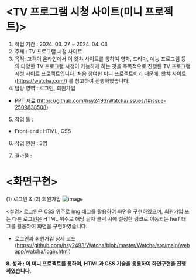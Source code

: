 # <TV 프로그램 시청 사이트(미니 프로젝트)><br>

1. 작업 기간 : 2024. 03. 27 ~ 2024. 04. 03<br>
2. 주제 : TV 프로그램 시청 사이트<br>
3. 목적: 고객이 온라인에서 이 왓챠 사이트를 통하여 영화, 드라마, 예능 프로그램 등의 다양한 TV 프로그램 시청이 가능하게 하는 것을 주목적으로 진행된 TV 프로그램 시청 사이트 프로젝트입니다. 처음 참여한 미니 프로젝트이기 때문에, 왓챠 사이트 (https://watcha.com/) 를 참고하여 진행하였습니다.<br>
4. 담당 영역 : 로그인, 회원가입<br>
- PPT 자료 (https://github.com/hsy2493/Watcha/issues/1#issue-2509838508)
5. 작업 툴 : <br>
  - Front-end : HTML, CSS<br>
6. 작업 인원 : 3명<br>

7. 결과물 :
# <화면구현>
 (1) 로그인 & (2) 회원가입
   ![image](https://github.com/user-attachments/assets/760a7e75-2abf-4571-b9f1-d821ba81b02b)<br>

<설명> 로그인은 CSS 위주로 img 태그를 활용하여 화면을 구현하였으며, 회원가입 또는 다른 로그인은 HTML 위주로 해당 글자 클릭 시에 설정한 링크로 이동되는 herf 태그를 활용하여 화면을 구현하였습니다.<br>
* 로그인과 회원가입 상세 코드 (https://github.com/hsy2493/Watcha/blob/master/Watcha/src/main/webapp/watcha/login.html)<br>

<b>8. 성과 : 이 미니 프로젝트를 통하여, HTML과 CSS 기술을 응용하여 화면구현을 진행하였습니다.<br></b>

